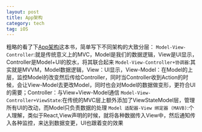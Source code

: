 ```yaml
---
layout: post
title: App架构
category: tech
tag: iOS
--- 
```


粗略的看了下[App架构](https://www.objccn.io/products/app-architecture)这本书，简单写下不同架构的大致分层：
`Model-View-Controller`:就是传统意义上的MVC，Model是我们的数据逻辑，View是UI显示，Controller是Model+UI的胶水，将其联合起来
`Model-View-Controller+协调器`:其实就是MVVM，Model数据逻辑，View：UI显示，View-Model：在Model的上层，监控Model的改变然后传给Controller，同时当Controller收到Action的时候，会让View-Model去更改Model，同时也会对Model的数据做变形，更符合UI的需要；Controller：与View+View-Model通信
`Model-View-Controller+ViewState`:在传统的MVC层上额外添加了ViewStateModel层，管理所有UI的改动，而Model只负责数据的处理
`Model 适配器-View 绑定器 (MAVB)`:个人理解，类似于React,View声明的时候，就将各种数据传入View中，然后通知传入各种监控，来达到数据变更，UI也跟着变的效果